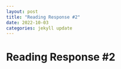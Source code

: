 ```yaml
---
layout: post
title: "Reading Response #2"
date: 2022-10-03
categories: jekyll update
---
```

# Reading Response #2

